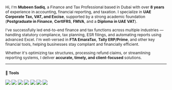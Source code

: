 <span style="font-size:12px">
Hi, I'm <b>Mubeen Sadiq</b>, a Finance and Tax Professional based in Dubai with over <b>8 years</b> of experience in accounting, financial reporting, and taxation. I specialize in <b>UAE Corporate Tax, VAT, and Excise</b>, supported by a strong academic foundation (<b>Postgraduate in Finance</b>, <b>CertIFRS</b>, <b>FMVA</b>, and a <b>Diploma in UAE VAT</b>).

I've successfully led end-to-end finance and tax functions across multiple industries — handling statutory compliance, tax planning, ESR filings, and automating reports using advanced Excel. I'm well-versed in <b>FTA EmaraTax</b>, <b>Tally ERP/Prime</b>, and other key financial tools, helping businesses stay compliant and financially efficient.

Whether it's optimizing tax structures, processing refund claims, or streamlining reporting systems, I deliver <b>accurate, timely, and client-focused</b> solutions.
</span>

---

### <span style="font-size:12px">🧰 Tools</span>

<p align="left">
  <img src="https://img.shields.io/badge/Microsoft_Excel-217346?style=flat&logoColor=white"/>
  <img src="https://img.shields.io/badge/Tally_Prime-009DC4?style=flat&logoColor=white"/>
  <img src="https://img.shields.io/badge/Zoho-FC4C02?style=flat&logoColor=white"/>
  <img src="https://img.shields.io/badge/QuickBooks-2CA01C?style=flat&logo=intuit&logoColor=white"/>
  <img src="https://img.shields.io/badge/Zoho_CRM-FC4C02?style=flat&logoColor=white"/>
  <img src="https://img.shields.io/badge/EmaraTax-007B8A?style=flat&logoColor=white"/>
  <img src="https://img.shields.io/badge/Power_BI-F2C811?style=flat&logoColor=black"/>
</p>
